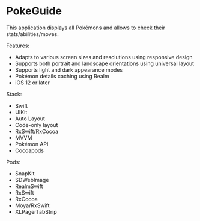 # PokeGuide
This application displays all Pokémons and allows to check their stats/abilities/moves.

Features:
- Adapts to various screen sizes and resolutions using responsive design
- Supports both portrait and landscape orientations using universal layout
- Supports light and dark appearance modes
- Pokémon details caching using Realm
- iOS 12 or later

Stack:
- Swift
- UIKit
- Auto Layout
- Code-only layout
- RxSwift/RxCocoa
- MVVM
- Pokémon API 
- Cocoapods

Pods:
- SnapKit
- SDWebImage
- RealmSwift
- RxSwift 
- RxCocoa 
- Moya/RxSwift 
- XLPagerTabStrip
